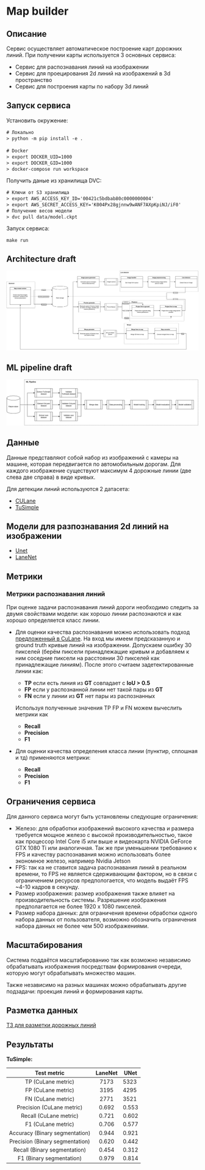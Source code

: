 # Map builder 

## Описание

Сервис осуществляет автоматическое построение карт дорожних линий.
При получении карты используется 3 основных сервиса:

- Сервис для распознавания линий на изображении
- Сервис для проецирования 2d линий на изображений в 3d пространство
- Сервис для построения карты по набору 3d линий

## Запуск сервиса

Установить окружение:

``` shell
# Локально
> python -m pip install -e .

# Docker
> export DOCKER_UID=1000
> export DOCKER_GID=1000
> docker-compose run workspace
```

Получить даные из хранилища DVC:

``` shell
# Ключи от S3 хранилища
> export AWS_ACCESS_KEY_ID='00421c5bdbab80c0000000004'
> export AWS_SECRET_ACCESS_KEY='K004Px28gjnnw9wANF7AXpKpiNJ/iF0'
# Получение весов модели
> dvc pull data/model.ckpt
```

Запуск сервиса:

``` shell
make run
```

## Architecture draft

![](doc/resources/service.png)

## ML pipeline draft

![](doc/resources/ml_pipeline.png)

## Данные

Данные представляют собой набор из изображений с камеры на машине, которая передвигается
по автомобильным дорогам. Для каждого изображение существуют максимум 4 дорожные линии (две слева две справа) в виде кривых.

Для детекции линий используются 2 датасета:

- [CULane](https://xingangpan.github.io/projects/CULane.html)
- [TuSimple](https://github.com/TuSimple/tusimple-benchmark/tree/master/doc/lane_detection)

## Модели для разпознавания 2d линий на изображении

- [Unet](https://arxiv.org/abs/1505.04597) 
- [LaneNet](https://maybeshewill-cv.github.io/lanenet-lane-detection/)

## Метрики

### Метрики распознавания линий

При оценке задачи распознавания линий дороги необходимо следить за двумя свойствами модели: как хорошо линии распознаются и как хорошо определяется класс линии.

- Для оценки качества распознавания можно использовать подход [предложенный в CuLane](https://unsupervised-llamas.com/llamas/benchmark_splines).
  На вход мы имеем предсказанную и ground truth кривые линий на изображении. 
  Допускаем ошибку 30 пикселей (берём пиксели принадлежащие кривым и добавляем к 
  ним соседние пиксели на расстоянии 30 пикселей как принадлежащие линиям). 
  После этого считаем задетектированные линии как:
  - **TP** если есть линия из **GT** совпадает с **IoU > 0.5**
  - **FP** если у распознанной линии нет такой пары из **GT**
  - **FN** если у линии из **GT** нет пары из распознанных
  
  Используя полученные значения TP FP и FN можем вычеслить метрики как 
  - **Recall**
  - **Precision**
  - **F1**

- Для оценки качества определения класса линии (пунктир, сплошная и тд) применяются метрики:
  - **Recall**
  - **Precision**
  - **F1**

## Ограничения сервиса

Для данного сервиса могут быть установлены следующие ограничения:

- Железо: для обработки изображений высокого качества и размера требуется мощное железо с высокой производительностью, такое как процессор Intel Core i5 или выше и видеокарта NVIDIA GeForce GTX 1080 Ti или аналогичная. Так же при уменьшении требованию к FPS и качеству распознавания можно использовать более экономное железо, например Nvidia Jetson
- FPS: так ка не ставится задача распознавания линий в реальном времени, то FPS не является сдерживающим фактором, но в связи с ограничением ресурсов предпологается, что модель выдаёт FPS ~4-10 кадров в секунду.
- Размер изображения: размер изображения также влияет на производительность системы. Разрешение изображения предполагается не более 1920 x 1080 пикселей.
- Размер набора данных: для ограничения времени обработки одного набора данных от пользователя, возможно обозначить ограничения набора данных не более чем 500 изображениями.

## Масштабирования

Система поддаётся масштабированию так как возможно независимо обрабатывать изображения 
посредствам формирования очереди, которую могут обрабатывать множество
машин.

Также независимо на разных машинах можно обрабатывать другие подзадачи: проекция линий и формирования карты.

## Разметка данных

[ТЗ для разметки дорожных линий](doc/labeling.pdf)

## Результаты

**TuSimple:**

| Test metric                     | LaneNet | UNet  |
|:-------------------------------:|:-------:|-------|
| TP (CuLane metric)              | 7173    | 5323  |
| FP (CuLane metric)              | 3195    | 4295  |
| FN (CuLane metric)              | 2771    | 3521  |
| Precision (CuLane metric)       | 0.692   | 0.553 |
| Recall (CuLane metric)          | 0.721   | 0.602 |
| F1 (CuLane metric)              | 0.706   | 0.577 |
| Accuracy (Binary segmentation)  | 0.944   | 0.921 |
| Precision (Binary segmentation) | 0.620   | 0.442 |
| Recall (Binary segmentation)    | 0.454   | 0.312 |
| F1 (Binary segmentation)        | 0.979   | 0.814 |
